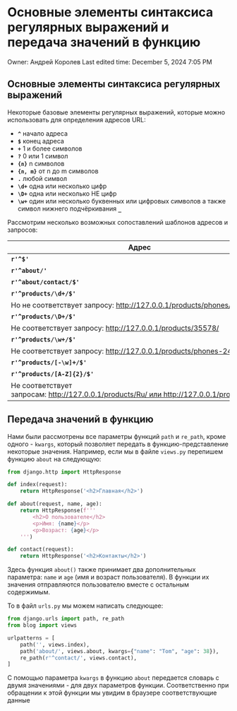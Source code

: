 # Основные элементы синтаксиса регулярных выражений и передача значений в функцию

Owner: Андрей Королев
Last edited time: December 5, 2024 7:05 PM

## **Основные элементы синтаксиса регулярных выражений**

Некоторые базовые элементы регулярных выражений, которые можно использовать для определения адресов URL:

- **`^`** начало адреса
- **`$`** конец адреса
- **`+`** 1 и более символов
- **`?`** 0 или 1 символ
- **`{n}`** n символов
- **`{n, m}`** от n до m символов
- **`.`** любой символ
- **`\d+`** одна или несколько цифр
- **`\D+`** одна или несколько НЕ цифр
- **`\w+`** один или несколько буквенных или цифровых символов а также символ нижнего подчёркивания **`_`**

Рассмотрим несколько возможных сопоставлений шаблонов адресов и запросов:

| **Адрес** | **Запрос** |
| --- | --- |
| **`r'^$'`** | http://127.0.0.1/ (корень сайта) |
| **`r'^about/'`** | http://127.0.0.1/about/ или http://127.0.0.1/about/contact |
| **`r'^about/contact/$'`** | http://127.0.0.1/about/contact/ |
| **`r'^products/\d+/$'`** | http://127.0.0.1/products/23785/
Но не соответствует запросу: http://127.0.0.1/products/phones/ |
| **`r'^products/\D+/$'`** | http://127.0.0.1/products/phones/
Не соответствует запросу: http://127.0.0.1/products/35578/ |
| **`r'^products/\w+/$'`** | http://127.0.0.1/products/phones/ или http://127.0.0.1/products/24759/
Не соответствует запросу: http://127.0.0.1/products/phones-24759/ |
| **`r'^products/[-\w]+/$'`** | http://127.0.0.1/products/phones-24759/ |
| **`r'^products/[A-Z]{2}/$'`** | http://127.0.0.1/products/RU/
Не соответствует запросам: http://127.0.0.1/products/Ru/ или http://127.0.0.1/products/RUS/ |

## **Передача значений в функцию**

Нами были рассмотрены все параметры функций `path` и `re_path`, кроме одного - `kwargs`, который позволяет передать в функцию-представление некоторые значения. Например, если мы в файле `views.py` перепишем функцию `about` на следующую:

```python
from django.http import HttpResponse

def index(request):
    return HttpResponse('<h2>Главная</h2>')

def about(request, name, age):
    return HttpResponse(f'''
        <h2>О пользователе</h2>
        <p>Имя: {name}</p>
        <p>Возраст: {age}</p>
    ''')

def contact(request):
    return HttpResponse('<h2>Контакты</h2>')

```

Здесь функция `about()` также принимает два дополнительных параметра: `name` и `age` (имя и возраст пользователя). В функции их значения отправляются пользователю вместе с остальным содержимым.

То в файл `urls.py` мы можем написать следующее:

```python
from django.urls import path, re_path
from blog import views

urlpatterns = [
    path('', views.index),
    path('about/', views.about, kwargs={"name": "Tom", "age": 38}),
    re_path(r'^contact/', views.contact),
]

```

С помощью параметра `kwargs` в функцию `about` передается словарь с двумя значениями - для двух параметров функции. Соответственно при обращении к этой функции мы увидим в браузере соответствующие данные